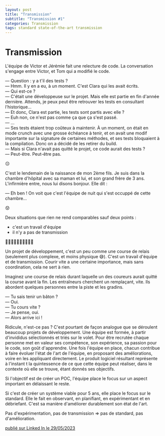 ```yaml
---
layout: post
title: "Transmission"
subtitle: "Transmission #1"
categories: Transmission
tags: standard state-of-the-art transmission
---
```

# Transmission

L'équipe de Victor et Jérémie fait une relecture de code. La conversation s'engage entre Victor, et Tom qui a modifié le code.
<!--more-->

— Question : y a t'il des tests ?\
— Hmm. Il y en a eu, à un moment. C'est Clara qui les avait écrits.\
— Qui est-ce ?\
— C'était une développeuse sur le projet. Mais elle est partie en fin d'année dernière. Attends, je peux peut être retrouver les tests en consultant l'historique…\
— Et donc, Clara est partie, les tests sont partis avec elle ?\
— Euh non, ce n'est pas comme ça que ça s'est passé.\
— …\
— Ses tests étaient trop coûteux à maintenir. À un moment, on était en mode crunch avec une grosse échéance à tenir, et on avait une modif importante sur la signature de certaines méthodes, et ses tests bloquaient à la compilation. Donc on a décidé de les retirer du build.\
— Mais si Clara n'avait pas quitté le projet, ce code aurait des tests ?\
— Peut-être. Peut-être pas.

😔

C'est le lendemain de la naissance de mon 2ème fils. Je suis dans la chambre d'hôpital avec sa maman et lui, et son grand frère de 3 ans. L'infirmière entre, nous lui disons bonjour. Elle dit :

— Eh ben ! On voit que c'est l'équipe de nuit qui s'est occuppé de cette chambre…

😟

Deux situations que rien ne rend comparables sauf deux points :

- c'est un travail d'équipe
- il n'y a pas de transmission

🏃‍♀️🏃🏽🏃🏼‍♂️🏃🏼‍♂️

Un projet de développement, c'est un peu comme une course de relais (seulement plus complexe, et moins physique 😅). C'est un travail d'équipe et de transmission. Courir vite a une certaine importance, mais sans coordination, cela ne sert à rien.

Imaginez une course de relais durant laquelle un des coureurs aurait quitté la course avant la fin. Les entraîneurs cherchent un remplaçant, vite. Ils abordent quelques personnes entre la piste et les gradins.

— Tu sais tenir un bâton ?\
— Oui.\
— Tu cours vite ?\
— Je pense, oui.\
— Alors arrive ici !

Ridicule, n'est-ce pas ? C'est pourtant de façon analogue que se déroulent beaucoup projets de développement. Une équipe est formée, à partir d'invididus sélectionnés et triés sur le volet. Pour être recrutée chaque personne met en valeur ses compétence, son expérience, sa passion pour le code, son goût d'apprendre. Une fois l'équipe en place, chacun contribue à faire évoluer l'état de l'art de l'équipe, en proposant des améliorations, voire en les appliquant directement. Le produit logiciel résultant représente à l'instant t la quintessence de ce que cette équipe peut réaliser, dans le contexte où elle se trouve, étant donnés ses objectifs.

Si l'objectif est de créer un POC, l'équipe place le focus sur un aspect important en délaissant le reste.

Si c'est de créer un système viable pour 5 ans, elle place le focus sur le standard. Elle le fait en observant, en planifiant, en expérimentant et en débriefant. C'est sa manière d'améliorer durablement son état de l'art.

Pas d'expérimentation, pas de transmission ⇒ pas de standard, pas d'amélioration.

[publié sur Linked In le 29/05/2023](https://www.linkedin.com/posts/christophe-thibaut-35b4657_ameliorationcontinue-standard-activity-7068951641260969984-4FQm?utm_source=share&utm_medium=member_desktop)
